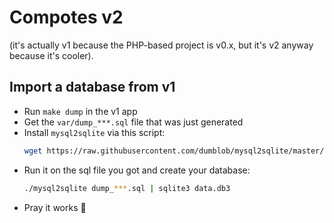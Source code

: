 Compotes v2
===========

(it's actually v1 because the PHP-based project is v0.x, but it's v2 anyway because it's cooler).

## Import a database from v1

* Run `make dump` in the v1 app
* Get the `var/dump_***.sql` file that was just generated
* Install `mysql2sqlite` via this script:
   ```bash
   wget https://raw.githubusercontent.com/dumblob/mysql2sqlite/master/mysql2sqlite
   ```
* Run it on the sql file you got and create your database:
   ```bash
   ./mysql2sqlite dump_***.sql | sqlite3 data.db3
   ```
* Pray it works 🙏
